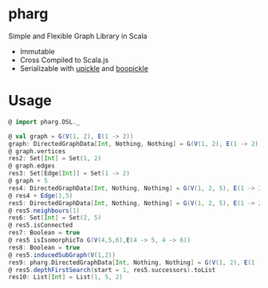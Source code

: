 # pharg
Simple and Flexible Graph Library in Scala

* Immutable
* Cross Compiled to Scala.js
* Serializable with [upickle](http://www.lihaoyi.com/upickle-pprint/upickle) and [boopickle](https://github.com/ochrons/boopickle)

# Usage

```scala
@ import pharg.DSL._

@ val graph = G(V(1, 2), E(1 -> 2)) 
graph: DirectedGraphData[Int, Nothing, Nothing] = G(V(1, 2), E(1 -> 2))
@ graph.vertices 
res2: Set[Int] = Set(1, 2)
@ graph.edges 
res3: Set[Edge[Int]] = Set(1 -> 2)
@ graph + 5 
res4: DirectedGraphData[Int, Nothing, Nothing] = G(V(1, 2, 5), E(1 -> 2))
@ res4 + Edge(1,5) 
res5: DirectedGraphData[Int, Nothing, Nothing] = G(V(1, 2, 5), E(1 -> 2, 1 -> 5))
@ res5.neighbours(1) 
res6: Set[Int] = Set(2, 5)
@ res5.isConnected 
res7: Boolean = true
@ res5 isIsomorphicTo G(V(4,5,6),E(4 -> 5, 4 -> 6)) 
res8: Boolean = true
@ res5.inducedSubGraph(V(1,2)) 
res9: pharg.DirectedGraphData[Int, Nothing, Nothing] = G(V(1, 2), E(1 -> 2))
@ res5.depthFirstSearch(start = 1, res5.successors).toList 
res10: List[Int] = List(1, 5, 2)
```
